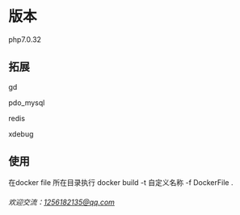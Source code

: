 # 版本
php7.0.32
## 拓展
gd

pdo_mysql

redis


xdebug
## 使用
在docker file 所在目录执行
docker build  -t 自定义名称  -f DockerFile .

###### 欢迎交流：1256182135@qq.com